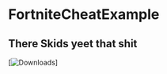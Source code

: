 # FortniteCheatExample
## There Skids yeet that shit 
[![Downloads](https://img.shields.io/github/downloads/ytmcgamer/FortniteCheatExample/latest/total.svg?label=Downloads&maxAge=1679)]

